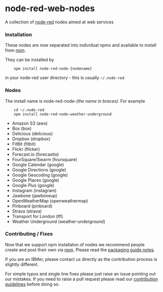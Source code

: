 node-red-web-nodes
==================

A collection of [node-red](http://nodered.org) nodes aimed at web services

### Installation

These nodes are now separated into individual npms and available to
install from [npm](https://www.npmjs.com/search?q=node-red-node-).

They can be installed by

        npm install node-red-node-{nodename}

in your node-red user directory - this is usually `~/.node-red`

### Nodes

The install name is node-red-node-*(the name in braces)*. For example

        cd ~/.node-red
        npm install node-red-node-weather-underground

 - Amazon S3 (aws)
 - Box (box)
 - Delicious (delicious)
 - Dropbox (dropbox)
 - FitBit (fitbit)
 - Flickr (flicker)
 - Forecast.io (forecastio)
 - FourSquare/Swarm (foursquare)
 - Google Calendar (google)
 - Google Directions (google)
 - Google Geocoding (google)
 - Google Places (google)
 - Google Plus (google)
 - Instagram (instagram)
 - Jawbone (jawboneup)
 - OpenWeatherMap (openweathermap)
 - Pinboard (pinboard)
 - Strava (strava)
 - Transport for London (tfl)
 - Weather Underground (weather-underground)

### Contributing / Fixes

Now that we support npm installaton of nodes we recommend people create and post their own
via [npm](https://www.npmjs.org/). Please read
the [packaging guide notes](http://nodered.org/docs/creating-nodes/packaging.html).

If you are an IBMer, please contact us directly as the contribution process
is slightly different.

For simple typos and single line fixes please just raise an issue pointing out
our mistakes. If you need to raise a pull request please read our
[contribution guidelines](https://github.com/node-red/node-red/blob/master/CONTRIBUTING.md)
before doing so.
